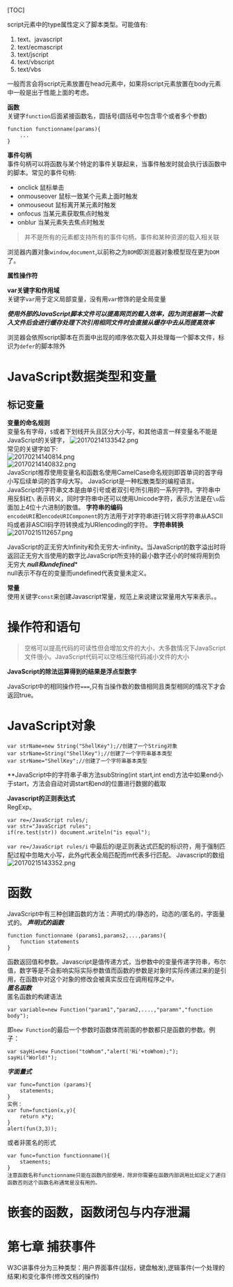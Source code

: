 [TOC]  

script元素中的type属性定义了脚本类型。可能值有:

1. text、javascript  
2. text/ecmascript  
3. text/jscript
4. text/vbscript  
5. text/vbs  

一般而言会将script元素放置在head元素中，如果将script元素放置在body元素中一般是出于性能上面的考虑。  

**函数**  
关键字`function`后面紧接函数名，圆括号(圆括号中包含零个或者多个参数)
```
function functionname(params){
    ...
}
```

**事件句柄**  
事件句柄可以将函数与某个特定的事件关联起来，当事件触发时就会执行该函数中的脚本。常见的事件句柄:
* onclick 鼠标单击  
* onmouseover 鼠标一致某个元素上面时触发  
* onmouseout 鼠标离开某元素时触发  
* onfocus 当某元素获取焦点时触发  
* onblur 当某元素失去焦点时触发  

> 并不是所有的元素都支持所有的事件句柄，事件和某种资源的载入相关联  

浏览器内置对象`window`,`document`,以前称之为`BOM`即浏览器对象模型现在更为`DOM`了。

**属性操作符**  

**var关键字和作用域**  
关键字`var`用于定义局部变量，没有用`var`修饰的是全局变量

***使用外部的JavaScript脚本文件可以提高网页的载入效率，因为浏览器第一次载入文件后会进行缓存处理下次引用相同文件时会直接从缓存中去从而提高效率***

浏览器会依照script脚本在页面中出现的顺序依次载入并处理每一个脚本文件，标识为`defer`的脚本除外

# JavaScript数据类型和变量
## 标记变量
**变量的命名规则**  
变量名有字母，`$`或者下划线开头且区分大小写，和其他语言一样变量名不能是JavaScript的关键字，
![20170214133542.png](../../../../Pictures/201702/20170214133542.png)  
常见的关键字如下:  
![20170214140814.png](../../../../Pictures/201702/20170214140814.png)  
![20170214140832.png](../../../../Pictures/201702/20170214140832.png)  
JavaScript推荐使用变量名和函数名使用CamelCase命名规则即首单词的首字母小写后续单词的首字母大写。
JavaScript是一种松散类型的编程语言。JavaScript的字符串文本是由单引号或者双引号所引用的一系列字符。字符串中用反斜杠`\` 表示转义，同时字符串中还可以使用Unicode字符，表示方法是在`\u`后面加上4位十六进制的数值。
**字符串的编码**  
`encodeURI`和`encodeURIComponent`的方法用于对字符串进行转义将字符串从ASCII吗或者非ASCII码字符转换成为URIencoding的字符。
**字符串转换**  
![20170215112657.png](../../../../Pictures/201702/20170215112657.png)  

JavaScript的正无穷大Infinity和负无穷大-infinity。当JavaScript的数字溢出时将返回正无穷大当使用的数字比JavaScript所支持的最小数字还小的时候将用到负无穷大
***null和undefined****  
null表示不存在的变量而undefined代表变量未定义。  

**常量**  
使用关键字`const`来创建Javascript常量，规范上来说建议常量用大写来表示。。

# 操作符和语句

> 空格可以提高代码的可读性但会增加文件的大小，大多数情况下JavaScript文件很小。JavaScript代码可以空格压缩代码减小文件的大小

**JavaScript的除法运算得到的结果是浮点型数字**  

JavaScript中的相同操作符`===`,只有当操作数的数值相同且类型相同的情况下才会返回true。

# JavaScript对象
```
var strName=new String("ShellKey");//创建了一个String对象
var strName=String("ShellKey");//创建了一个字符串基本类型
var strName="ShellKey";//创建了一个字符串基本类型
```

**JavaScript中的字符串子串方法subString(int start,int end)方法中如果end小于start，方法会自动对调start和end的位置进行数据的截取

**Javascript的正则表达式**  
RegExp。

```
var re=/JavaScript rules/;
var str="JavaScript rules";
if(re.test(str)) document.writeln("is equal");
```

`var re=/JavaScript rules/i` 中最后的i是正则表达式匹配的标识符，用于强制匹配过程中忽略大小写，此外g代表全局匹配而m代表多行匹配。
Javascript的数组  
![20170215143352.png](../../../../Pictures/201702/20170215143352.png)  

# 函数
JavaScript中有三种创建函数的方法：声明式的/静态的，动态的/匿名的，字面量式的。
***声明式的函数***
```
function functionname (params1,params2,...,params){
    function statements
}
```

函数返回值和参数。Javascript是值传递方式，当参数中的变量传递字符串，布尔值，数字等是不会影响实际实际参数值而函数的参数是对象时实际传递过来的是引用，在函数中对这个对象的修改会被真实反应在调用程序之中。  
***匿名函数***  
匿名函数的构建语法  
```
var variable=new Function("param1","param2,....,"paramn","function body");
```

即`new Function`的最后一个参数时函数体而前面的参数都只是函数的参数。例子：  
```
var sayHi=new Function("toWhom","alert('Hi'+toWhom);");
sayHi("World!");
```

***字面量式***  
```
var func=function (params){
    statements;
}
实例：
var fun=function(x,y){
    return x*y;
}
alert(fun(3,3));
```
或者非匿名的形式  
```
var func=function functionname(){
    staements;
}
注意函数名称functionname只能在函数内部使用，除非你需要在函数内部调用比如定义了递归函数否则这个函数名称通常是没有用的。
```


# 嵌套的函数，函数闭包与内存泄漏  


# 第七章 捕获事件
W3C讲事件分为三种类型：用户界面事件(鼠标，键盘触发),逻辑事件(一个处理的结果)和变化事件(修改文档的操作)